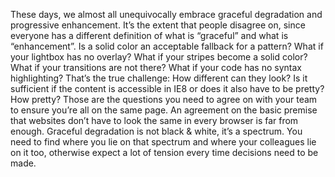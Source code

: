 

These days, we almost all unequivocally embrace graceful degradation and progressive enhancement. It’s the
extent that people disagree on, since everyone has a different definition of what is “graceful”
and what is “enhancement”. Is a solid color an acceptable fallback for a pattern? What if your
lightbox has no overlay? What if your stripes become a solid color? What if your transitions are not there?
What if your code has no syntax highlighting? That’s the true challenge: How different can they look? Is it
sufficient if the content is accessible in IE8 or does it also have to be pretty? How pretty? Those are the
questions you need to agree on with your team to ensure you’re all on the same page. An agreement on the
basic premise that websites don’t have to look the same in every browser is far from enough. Graceful
degradation is not black & white, it’s a spectrum. You need to find where you lie on that spectrum and where
your colleagues lie on it too, otherwise expect a lot of tension every time decisions need to be made.  